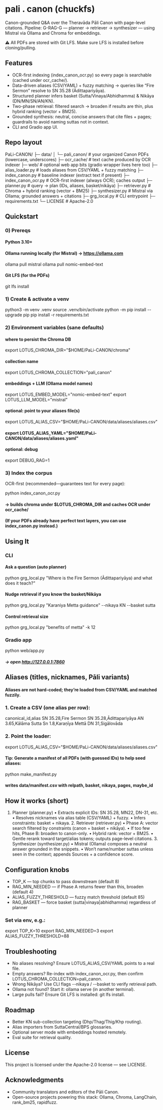 # pali . canon (chuckfs)

Canon-grounded Q&A over the Theravāda Pāli Canon with page-level citations.
Pipeline: G-RAG-G — planner → retriever → synthesizer — using Mistral via Ollama and Chroma for embeddings.

⚠️ All PDFs are stored with Git LFS. Make sure LFS is installed before cloning/pulling.


## Features
- OCR-first indexing (index_canon_ocr.py) so every page is searchable (cached under ocr_cache/).
- Data-driven aliases (CSV/YAML) + fuzzy matching → queries like “Fire Sermon” resolve to SN 35.28 (Ādittapariyāya).
- Structured planner infers basket (Sutta/Vinaya/Abhidhamma) & Nikāya (DN/MN/SN/AN/KN).
- Two-phase retrieval: filtered search → broaden if results are thin, plus hybrid ranking (vector + BM25).
- Grounded synthesis: neutral, concise answers that cite files + pages; guardrails to avoid naming suttas not in context.
- CLI and Gradio app UI.


## Repo layout

PaLi-CANON/
├─ data/
│  └─ pali_canon/                 # your organized Canon PDFs (lowercase, underscores)
├─ ocr_cache/                     # text cache produced by OCR indexer
├─ web/                           # optional web app bits (gradio wrapper lives here too)
├─ alias_loader.py                # loads aliases from CSV/YAML + fuzzy matching
├─ index_canon.py                 # baseline indexer (extract text if present)
├─ index_canon_ocr.py             # OCR-first indexer (always OCR); caches output
├─ planner.py                     # query → plan (IDs, aliases, basket/nikāya)
├─ retriever.py                   # Chroma + hybrid ranking (vector + BM25)
├─ synthesizer.py                 # Mistral via Ollama; grounded answers + citations
├─ grg_local.py                   # CLI entrypoint
├─ requirements.txt
└─ LICENSE                        # Apache-2.0



## Quickstart

### 0) Prereqs
#### Python 3.10+
#### Ollama running locally (for Mistral) → https://ollama.com

ollama pull mistral
ollama pull nomic-embed-text


#### Git LFS (for the PDFs)

git lfs install



### 1) Create & activate a venv

python3 -m venv .venv
source .venv/bin/activate
python -m pip install --upgrade pip
pip install -r requirements.txt

### 2) Environment variables (sane defaults)

#### where to persist the Chroma DB
export LOTUS_CHROMA_DIR="$HOME/PaLi-CANON/chroma"
#### collection name
export LOTUS_CHROMA_COLLECTION="pali_canon"
#### embeddings + LLM (Ollama model names)
export LOTUS_EMBED_MODEL="nomic-embed-text"
export LOTUS_LLM_MODEL="mistral"

#### optional: point to your aliases file(s)
export LOTUS_ALIAS_CSV="$HOME/PaLi-CANON/data/aliases/aliases.csv"
#### export LOTUS_ALIAS_YAML="$HOME/PaLi-CANON/data/aliases/aliases.yaml"

#### optional: debug
export DEBUG_RAG=1

### 3) Index the corpus

OCR-first (recommended—guarantees text for every page):

python index_canon_ocr.py
#### -> builds chroma under $LOTUS_CHROMA_DIR and caches OCR under ocr_cache/

#### (If your PDFs already have perfect text layers, you can use index_canon.py instead.)


## Using It

### CLI

#### Ask a question (auto planner)
python grg_local.py "Where is the Fire Sermon (Ādittapariyāya) and what does it teach?"

#### Nudge retrieval if you know the basket/Nikāya
python grg_local.py "Karaniya Metta guidance" --nikaya KN --basket sutta

#### Control retrieval size
python grg_local.py "benefits of metta" -k 12

### Gradio app

python web/app.py
##### → open http://127.0.0.1:7860



## Aliases (titles, nicknames, Pāli variants)

#### Aliases are not hard-coded; they’re loaded from CSV/YAML and matched fuzzily.
### 1.	Create a CSV (one alias per row):

canonical_id,alias
SN 35.28,Fire Sermon
SN 35.28,Ādittapariyāya
AN 3.65,Kālāma Sutta
Sn 1.8,Karaṇīya Mettā
DN 31,Sigālovāda

### 2.	Point the loader:

export LOTUS_ALIAS_CSV="$HOME/PaLi-CANON/data/aliases/aliases.csv"

#### Tip: Generate a manifest of all PDFs (with guessed IDs) to help seed aliases:

python make_manifest.py
#### writes data/manifest.csv with relpath, basket, nikaya, pages, maybe_id




## How it works (short)
1.	Planner (planner.py)
	•	Extracts explicit IDs: SN 35.28, MN22, DN-31, etc.
	•	Resolves nicknames via alias table (CSV/YAML) + fuzzy.
	•	Infers constraints: basket + nikaya.
	2.	Retriever (retriever.py)
	•	Phase A: vector search filtered by constraints (canon + basket + nikāya).
	•	If too few hits, Phase B: broaden to canon-only.
	•	Hybrid rank: vector + BM25.
	•	Gentle rerank toward target/alias tokens; outputs page-level citations.
	3.	Synthesizer (synthesizer.py)
	•	Mistral (Ollama) composes a neutral answer grounded in the snippets.
	•	Won’t name/number suttas unless seen in the context; appends Sources + a confidence score.


## Configuration knobs
- TOP_K — top chunks to pass downstream (default 8)
- RAG_MIN_NEEDED — if Phase A returns fewer than this, broaden (default 4)
- ALIAS_FUZZY_THRESHOLD — fuzzy match threshold (default 85)
- RAG_BASKET — force basket (sutta|vinaya|abhidhamma) regardless of planner

### Set via env, e.g.:

export TOP_K=10
export RAG_MIN_NEEDED=3
export ALIAS_FUZZY_THRESHOLD=88



## Troubleshooting
- No aliases resolving? Ensure LOTUS_ALIAS_CSV/YAML points to a real file.
- Empty answers? Re-index with index_canon_ocr.py, then confirm LOTUS_CHROMA_COLLECTION=pali_canon.
- Wrong Nikāya? Use CLI flags --nikaya / --basket to verify retrieval path.
- Ollama not found? Start it: ollama serve (in another terminal).
- Large pulls fail? Ensure Git LFS is installed: git lfs install.


## Roadmap
- Better KN sub-collection targeting (Dhp/Thag/Thig/Khp routing).
- Alias importers from SuttaCentral/BPS glossaries.
- Optional server mode with embeddings hosted remotely.
- Eval suite for retrieval quality.


## License

This project is licensed under the Apache-2.0 license — see LICENSE.


## Acknowledgments
- Community translators and editors of the Pāli Canon.
- Open-source projects powering this stack: Ollama, Chroma, LangChain, rank_bm25, rapidfuzz.
